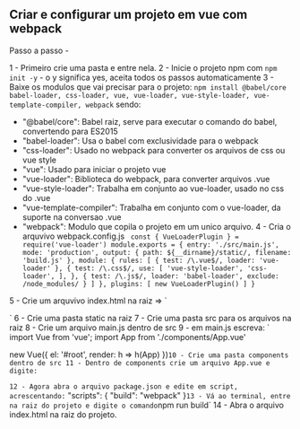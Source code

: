 ## Criar e configurar um projeto em vue com webpack

Passo a passo -

1 - Primeiro crie uma pasta e entre nela.
2 - Inicie o projeto npm com `npm init -y` - o y significa yes, aceita todos os passos automaticamente
3 - Baixe os modulos que vai precisar para o projeto: `npm install @babel/core babel-loader, css-loader, vue, vue-loader, vue-style-loader, vue-template-compiler, webpack` sendo: 
  - "@babel/core": Babel raiz, serve para executar o comando do babel, convertendo para ES2015
  - "babel-loader": Usa o babel com exclusividade para o webpack
  - "css-loader": Usado no webpack para converter os arquivos de css ou vue style
  - "vue": Usado para iniciar o projeto vue
  - "vue-loader": Biblioteca do webpack, para converter arquivos .vue
  - "vue-style-loader": Trabalha em conjunto ao vue-loader, usado no css do .vue
  - "vue-template-compiler": Trabalha em conjunto com o vue-loader, da suporte na conversao .vue
  - "webpack": Modulo que copila o projeto em um unico arquivo.
4 - Cria o arquvivo webpack.config.js
`
const { VueLoaderPlugin } = require('vue-loader')
module.exports = {
  entry: './src/main.js',
  mode: 'production',
  output: {
    path: ${__dirname}/static/,
    filename: 'build.js'
  },
  module: {
    rules: [
      {
        test: /\.vue$/,
        loader: 'vue-loader'
      },
      {
        test: /\.css$/,
        use: [
          'vue-style-loader',
          'css-loader',
        ],
      },
      {
        test: /\.js$/,
        loader: 'babel-loader',
        exclude: /node_modules/
      }
    ]
  },
  plugins: [
    new VueLoaderPlugin()
  ]
}`

5 - Crie um arquvivo index.html na raiz =>
`<html>
  <body>
    <div id="root"></div>
    <script src="static/build.js"></script>
  </body>
</html>`
6 - Crie uma pasta static na raiz
7 - Crie uma pasta src para os arquivos na raiz
8 - Crie um arquivo main.js dentro de src
9 - em main.js escreva:
`
import Vue from 'vue';
import App from './components/App.vue'

new Vue({
  el: '#root',
  render: h => h(App)
})`
10 - Crie uma pasta components dentro de src
11 - Dentro de components crie um arquivo App.vue e digite:
`
<template>
  <div>Ola</div>
</template>

<script>
export default {
  name: 'App'
}
</script>

<style>
body {
  margin: 0 auto;
  padding: 0 auto;
}
div {
  background: red
}
</style>
`
12 - Agora abra o arquivo package.json e edite em script, acrescentando:
`
"scripts": {
  "build": "webpack"
}`
13 - Vá ao terminal, entre na raiz do projeto e digite o comando `npm run build`
14 - Abra o arquivo index.html na raiz do projeto.

